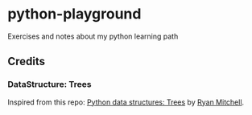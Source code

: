 # python-playground

Exercises and notes about my python learning path

## Credits

### DataStructure: Trees

Inspired from this repo: [Python data structures: Trees](https://github.com/LinkedInLearning/python-data-structures-trees-2834010) by [Ryan Mitchell](https://github.com/REMitchell).  
